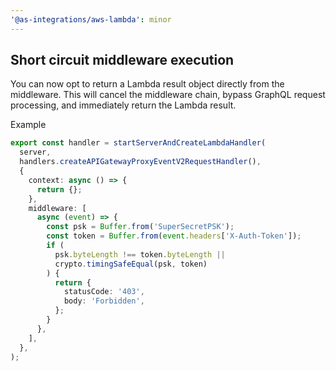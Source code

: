 ```yaml
---
'@as-integrations/aws-lambda': minor
---
```


## Short circuit middleware execution

You can now opt to return a Lambda result object directly from the middleware. This will cancel the middleware chain, bypass GraphQL request processing, and immediately return the Lambda result.

Example

```ts
export const handler = startServerAndCreateLambdaHandler(
  server,
  handlers.createAPIGatewayProxyEventV2RequestHandler(),
  {
    context: async () => {
      return {};
    },
    middleware: [
      async (event) => {
        const psk = Buffer.from('SuperSecretPSK');
        const token = Buffer.from(event.headers['X-Auth-Token']);
        if (
          psk.byteLength !== token.byteLength ||
          crypto.timingSafeEqual(psk, token)
        ) {
          return {
            statusCode: '403',
            body: 'Forbidden',
          };
        }
      },
    ],
  },
);
```
